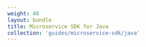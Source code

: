 ```yaml
---
weight: 40
layout: bundle
title: Microservice SDK for Java
collection: 'guides/microservice-sdk/java'
---
```


